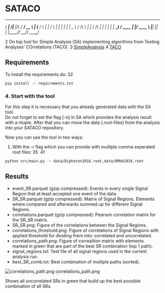 # SATACO

  _____      _______       _____ ____  
  / ____|  /\|__   __|/\   / ____/ __ \ 
 | (___   /  \  | |  /  \ | |   | |  | |
  \___ \ / /\ \ | | / /\ \| |   | |  | |
  ____) / ____ \| |/ ____ \ |___| |__| |
 |_____/_/    \_\_/_/    \_\_____\____/ 

2
On top tool for Simple Analysis (SA) implementing algorithms from 
Testing Analyses' COrrelations (TACO).
3
[SimpleAnalysis](https://simpleanalysis.docs.cern.ch)
4
[TACO](https://gitlab.com/t-a-c-o/)

## Requirements

To install the requirements do:
32
```sh
pip install -r requirements.txt
```

### 4. Start with the tool
For this step it is necessary that you already generated data with the SA tool.<br>
Do not forget to set the flag [-n] in SA which provides the analysis result with a
ntuple. After that you can move the data (.root-files) from the analysis into your 
SATACO repository.<br>

Now you can use the tool in two ways:
1. With the -r flag which you can provide with mulitple comma seperated root files:
35
​
41
```sh
python src/main.py -r data/Diphoton2016.root,data/DMbb2016.root
```

## Results

- event_SR.parquet (gzip compressed): Events in every single Signal Region that at least accepted one event of the data.
- SR_SR.parquet (gzip compressed): Matrix of Signal Regions. Elements where compared and afterwards summed up for different Signal Regions.
- correlations.parquet (gzip compressed): Pearson correlation matrix for the SR_SR matrix.
- SR_SR.png: Figure of the correlations between the Signal Regions.
- correlations_threshold.png: Figure of correlations of Signal Regions with applied threshold for dividing them into: correlated and uncorrelated.
- correlations_path.png: Figure of correaltion matrix with elements marked in green that are part of the best SR combination (top 1 path).
- signal_regions.txt: Text file of all signal regions used in the current analysis run.
- best_SR_comb.txt: Best combination of mulitple paths (sorted).

![correlations_path.png](correlations_path.png)
correlations_path.png

Shows all uncorrelated SRs in green that build up the best possible combination of all SRs.